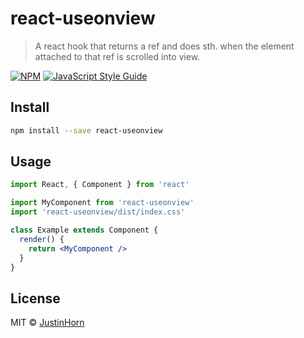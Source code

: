 # react-useonview

> A react hook that returns a ref and does sth. when the element attached to that ref is scrolled into view.

[![NPM](https://img.shields.io/npm/v/react-useonview.svg)](https://www.npmjs.com/package/react-useonview) [![JavaScript Style Guide](https://img.shields.io/badge/code_style-standard-brightgreen.svg)](https://standardjs.com)

## Install

```bash
npm install --save react-useonview
```

## Usage

```jsx
import React, { Component } from 'react'

import MyComponent from 'react-useonview'
import 'react-useonview/dist/index.css'

class Example extends Component {
  render() {
    return <MyComponent />
  }
}
```

## License

MIT © [JustinHorn](https://github.com/JustinHorn)
